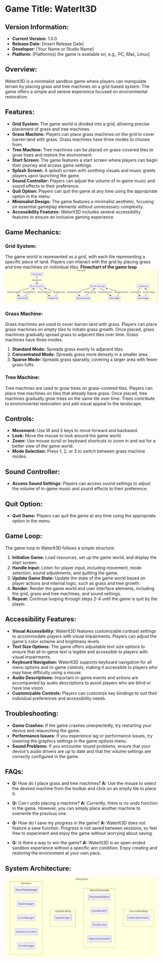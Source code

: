 # Game Title: WaterIt3D

## Version Information:
- **Current Version:** 1.0.0
- **Release Date:** [Insert Release Date]
- **Developer:** [Your Name or Studio Name]
- **Platform:** [Platform(s) the game is available on, e.g., PC, Mac, Linux]

## Overview:
WaterIt3D is a minimalist sandbox game where players can manipulate terrain by placing grass and tree machines on a grid-based system. The game offers a simple and serene experience focused on environmental restoration.

## Features:
- **Grid System:** The game world is divided into a grid, allowing precise placement of grass and tree machines.
- **Grass Machine:** Players can place grass machines on the grid to cover barren land with grass. Grass machines have three modes to choose from.
- **Tree Machine:** Tree machines can be placed on grass-covered tiles to grow trees and restore the environment.
- **Start Screen:** The game features a start screen where players can begin their journey and access game settings.
- **Splash Screen:** A splash screen with soothing visuals and music greets players upon launching the game.
- **Sound Controller:** Players can adjust the volume of in-game music and sound effects to their preference.
- **Quit Option:** Players can quit the game at any time using the appropriate option in the menu.
- **Minimalist Design:** The game features a minimalist aesthetic, focusing on essential gameplay elements without unnecessary complexity.
- **Accessibility Features:** WaterIt3D includes several accessibility features to ensure an inclusive gaming experience.

## Game Mechanics:
### Grid System:
The game world is represented as a grid, with each tile representing a specific piece of land. Players can interact with the grid by placing grass and tree machines on individual tiles.
**Flowchart of the game loop**
![Flowchart](../Assets/Flowchart.png)

### Grass Machine:
Grass machines are used to cover barren land with grass. Players can place grass machines on empty tiles to initiate grass growth. Once placed, grass machines gradually spread grass to adjacent tiles over time. Grass machines have three modes:
1. **Standard Mode:** Spreads grass evenly to adjacent tiles.
2. **Concentrated Mode:** Spreads grass more densely in a smaller area.
3. **Sparse Mode:** Spreads grass sparsely, covering a larger area with fewer grass tufts.

### Tree Machine:
Tree machines are used to grow trees on grass-covered tiles. Players can place tree machines on tiles that already have grass. Once placed, tree machines gradually grow trees on the same tile over time. Trees contribute to environmental restoration and add visual appeal to the landscape.

## Controls:
- **Movement:** Use W and S keys to move forward and backward.
- **Look:** Move the mouse to look around the game world.
- **Zoom:** Use mouse scroll or keyboard shortcuts to zoom in and out for a better view of the game world.
- **Mode Selection:** Press 1, 2, or 3 to switch between grass machine modes.

## Sound Controller:
- **Access Sound Settings:** Players can access sound settings to adjust the volume of in-game music and sound effects to their preference.

## Quit Option:
- **Quit Game:** Players can quit the game at any time using the appropriate option in the menu.

## Game Loop:
The game loop in WaterIt3D follows a simple structure:

1. **Initialize Game:** Load resources, set up the game world, and display the start screen.
2. **Handle Input:** Listen for player input, including movement, mode selection, sound adjustments, and quitting the game.
3. **Update Game State:** Update the state of the game world based on player actions and internal logic, such as grass and tree growth.
4. **Render:** Render the game world and user interface elements, including the grid, grass and tree machines, and sound settings.
5. **Repeat:** Continue looping through steps 2-4 until the game is quit by the player.

## Accessibility Features:
- **Visual Accessibility:** WaterIt3D features customizable contrast settings to accommodate players with visual impairments. Players can adjust the game's color scheme and brightness levels.
- **Text Size Options:** The game offers adjustable text size options to ensure that all in-game text is legible and accessible to players with visual impairments.
- **Keyboard Navigation:** WaterIt3D supports keyboard navigation for all menu options and in-game controls, making it accessible to players who may have difficulty using a mouse.
- **Audio Descriptions:** Important in-game events and actions are accompanied by audio descriptions to assist players who are blind or have low vision.
- **Customizable Controls:** Players can customize key bindings to suit their individual preferences and accessibility needs.

## Troubleshooting:
- **Game Crashes:** If the game crashes unexpectedly, try restarting your device and relaunching the game.
- **Performance Issues:** If you experience lag or performance issues, try lowering the graphics settings in the game options menu.
- **Sound Problems:** If you encounter sound problems, ensure that your device's audio drivers are up to date and that the volume settings are correctly configured in the game.

## FAQs:
- **Q:** How do I place grass and tree machines?
  **A:** Use the mouse to select the desired machine from the toolbar and click on an empty tile to place it.
  
- **Q:** Can I undo placing a machine?
  **A:** Currently, there is no undo function in the game. However, you can simply place another machine to overwrite the previous one.
  
- **Q:** How do I save my progress in the game?
  **A:** WaterIt3D does not feature a save function. Progress is not saved between sessions, so feel free to experiment and enjoy the game without worrying about saving.
  
- **Q:** Is there a way to win the game?
  **A:** WaterIt3D is an open-ended sandbox experience without a specific win condition. Enjoy creating and restoring the environment at your own pace.

## System Architecture:
![System architecture and class diagram](../Assets/Archetectureimg.png)